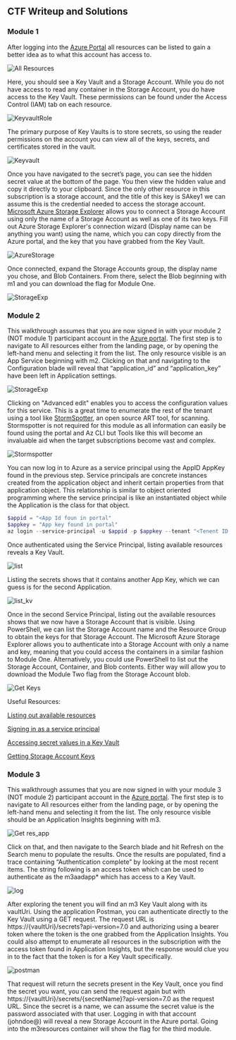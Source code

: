 ## CTF Writeup and Solutions

### Module 1

After logging into the [Azure Portal](http://portal.azure.com/) all resources can be listed to gain a better idea as to what this account has access to.

![All Resources](/dcos/assets/1_allresources)

Here, you should see a Key Vault and a Storage Account. While you do not have access to read any container in the Storage Account, you do have access to the Key Vault.  These permissions can be found under the Access Control (IAM) tab on each resource.

![KeyvaultRole](/dcos/assets/2_keyvaultrole)

The primary purpose of Key Vaults is to store secrets, so using the reader permissions on the account you can view all of the keys, secrets, and certificates stored in the vault.

![Keyvault](/dcos/assets/3_keyvault)

Once you have navigated to the secret’s page, you can see the hidden secret value at the bottom of the page. You then view the hidden value and copy it directly to your clipboard.
Since the only other resource in this subscription is a storage account, and the title of this key is SAkey1 we can assume this is the credential needed to access the storage account.
[Microsoft Azure Storage Explorer](https://azure.microsoft.com/en-us/features/storage-explorer/) allows you to connect a Storage Account using only the name of a Storage Account as well as one of its two keys. 
Fill out Azure Storage Explorer's connection wizard (Display name can be anything you want) using the name, which you can copy directly from the Azure portal, and the key that you have grabbed from the Key Vault.

![AzureStorage](/docs/assets/4_AzureStorageCon)

Once connected, expand the Storage Accounts group, the display name you chose, and Blob Containers. From there, select the Blob beginning with m1 and you can download the flag for Module One.

![StorageExp](/docs/assets/5_storageExplorer)

### Module 2
This walkthrough assumes that you are now signed in with your module 2 (NOT module 1) participant account in the [Azure portal](http://portal.azure.com/).
The first step is to navigate to All resources either from the landing page, or by opening the left-hand menu and selecting it from the list.
The only resource visible is an App Service beginning with m2. Clicking on that and navigating to the Configuration blade will reveal that “application_id” and “application_key” have been left in Application settings. 

![StorageExp](/docs/assets/6_appconfig)

Clicking on "Advanced edit" enables you to access the configuration values for this service.
This is a great time to enumerate the rest of the tenant using a tool like [StormSpotter](https://github.com/Azure/Stormspotter), an open source ART tool, for scanning. Stormspotter is not required for this module as all information can easily be found using the portal and Az CLI but Tools like this will become an invaluable aid when the target subscriptions become vast and complex.

![Stormspotter](/docs/assets/7_better_stormspotter)

You can now log in to Azure as a service principal using the AppID AppKey found in the previous step.  Service principals are concrete instances created from the application object and inherit certain properties from that application object. This relationship is similar to object oriented programming where the service principal is like an instantiated object while the Application is the class for that object.

```Powershell
$appid = "<App Id foun in portal"
$appkey = "App key found in portal"
az login --service-principal -u $appid -p $appkey --tenant "<Tenent ID found on the Azure Active Directory Homepage>"
```

Once authenticated using the Service Principal, listing available resources reveals a Key Vault. 

![list](/docs/assets/8_res)

Listing the secrets shows that it contains another App Key, which we can guess is for the second Application. 

![list_kv](/docs/assets/8_kvs)

Once in the second Service Principal, listing out the available resources shows that we now have a Storage Account that is visible. Using PowerShell, we can list the Storage Account name and the Resource Group to obtain the keys for that Storage Account. 
The Microsoft Azure Storage Explorer allows you to authenticate into a Storage Account with only a name and key, meaning that you could access the containers in a similar fashion to Module One. Alternatively, you could use PowerShell to list out the Storage Account, Container, and Blob contents. Either way will allow you to download the Module Two flag from the Storage Account blob.

![Get Keys](/docs/assets/11_storage2)

Useful Resources:

[Listing out available resources](https://docs.microsoft.com/en-us/powershell/module/az.resources/get-azresource?view=azps-4.4.0)

[Signing in as a service principal](https://docs.microsoft.com/en-us/powershell/azure/authenticate-azureps?view=azps-4.4.0#sign-in-with-a-service-principal-)

[Accessing secret values in a Key Vault](https://docs.microsoft.com/en-us/azure/key-vault/secrets/quick-create-powershell#adding-a-secret-to-key-vault)

[Getting Storage Account Keys](https://docs.microsoft.com/en-us/powershell/module/az.storage/get-azstorageaccountkey?view=azps-4.4.0)

### Module 3
This walkthrough assumes that you are now signed in with your module 3 (NOT module 2) participant account in the [Azure portal](http://portal.azure.com/).
The first step is to navigate to All resources either from the landing page, or by opening the left-hand menu and selecting it from the list.  The only resource visible should be an Application Insights beginning with m3. 

![Get res_app](/docs/assets/12_allresapp)

Click on that, and then navigate to the Search blade and hit Refresh on the Search menu to populate the results. Once the results are populated, find a trace containing “Authentication complete” by looking at the most recent items. The string following is an access token which can be used to authenticate as the m3aadapp* which has access to a Key Vault.

![log](/docs/assets/13_appinsauth)

After exploring the tenent you will find an m3 Key Vault along with its vaultUri. Using the application Postman, you can authenticate directly to the Key Vault using a GET request. The request URL is https://{vaultUri}/secrets?api-version=7.0 and authorizing using a bearer token where the token is the one grabbed from the Application Insights. You could also attempt to enumerate all resources in the subscription with the access token found in Application Insights, but the response would clue you in to the fact that the token is for a Key Vault specifically.

![postman](/docs/assets/14_postman)

That request will return the secrets present in the Key Vault, once you find the secret you want, you can send the request again but with https://{vaultUri}/secrets/{secretName}?api-version=7.0 as the request URL. Since the secret is a name, we can assume the secret value is the password associated with that user. 
Logging in with that account (johndoe@<domain name of participant account>) will reveal a new Storage Account in the Azure portal. Going into the m3resources container will show the flag for the third module.
